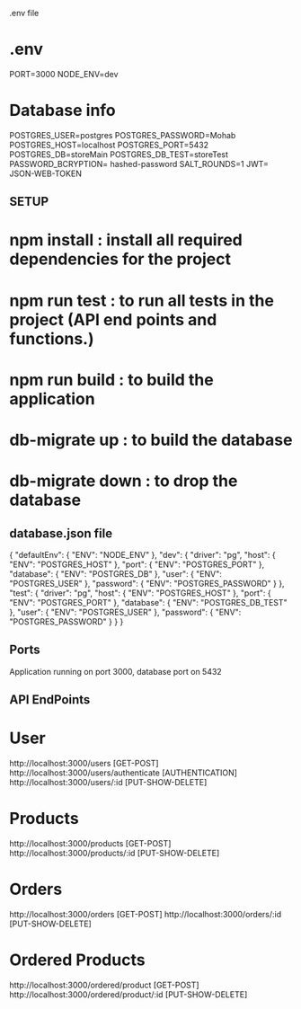 .env file

# .env

PORT=3000
NODE_ENV=dev

# Database info

POSTGRES_USER=postgres
POSTGRES_PASSWORD=Mohab
POSTGRES_HOST=localhost
POSTGRES_PORT=5432
POSTGRES_DB=storeMain
POSTGRES_DB_TEST=storeTest
PASSWORD_BCRYPTION= hashed-password
SALT_ROUNDS=1
JWT= JSON-WEB-TOKEN

## SETUP

# npm install : install all required dependencies for the project

# npm run test : to run all tests in the project (API end points and functions.)

# npm run build : to build the application

# db-migrate up : to build the database

# db-migrate down : to drop the database

## database.json file

{
"defaultEnv": { "ENV": "NODE_ENV" },
"dev": {
"driver": "pg",
"host": { "ENV": "POSTGRES_HOST" },
"port": { "ENV": "POSTGRES_PORT" },
"database": { "ENV": "POSTGRES_DB" },
"user": { "ENV": "POSTGRES_USER" },
"password": { "ENV": "POSTGRES_PASSWORD" }
},
"test": {
"driver": "pg",
"host": { "ENV": "POSTGRES_HOST" },
"port": { "ENV": "POSTGRES_PORT" },
"database": { "ENV": "POSTGRES_DB_TEST" },
"user": { "ENV": "POSTGRES_USER" },
"password": { "ENV": "POSTGRES_PASSWORD" }
}
}

## Ports

Application running on port 3000, database port on 5432

## API EndPoints

# User

http://localhost:3000/users [GET-POST]
http://localhost:3000/users/authenticate [AUTHENTICATION]
http://localhost:3000/users/:id [PUT-SHOW-DELETE]

# Products

http://localhost:3000/products [GET-POST]
http://localhost:3000/products/:id [PUT-SHOW-DELETE]

# Orders

http://localhost:3000/orders [GET-POST]
http://localhost:3000/orders/:id [PUT-SHOW-DELETE]

# Ordered Products

http://localhost:3000/ordered/product [GET-POST]
http://localhost:3000/ordered/product/:id [PUT-SHOW-DELETE]
